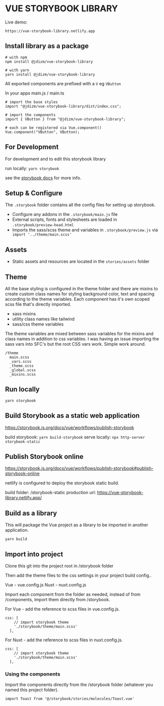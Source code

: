 # VUE STORYBOOK LIBRARY

Live demo:

```config
https://vue-storybook-library.netlify.app
```

## Install library as a package

```
# with npm
npm install @jdizm/vue-storybook-library

# with yarn
yarn install @jdizm/vue-storybook-library
```

All exported components are prefixed with a `V` eg `VButton`

In your apps main.js / main.ts

```
# import the base styles
import "@jdizm/vue-storybook-library/dist/index.css";

# import the components
import { VButton } from "@jdizm/vue-storybook-library";

# each can be registered via Vue.component()
Vue.component("VButton", VButton);
```

## For Development

For development and to edit this storybook library

run locally: `yarn storybook`

see the [storybook docs](https://storybook.js.org/docs/vue/get-started/introduction) for more info.

## Setup & Configure

The `.storybook` folder contains all the config files for setting up storybook.

- Configure any addons in the `.storybook/main.js` file
- External scripts, fonts and stylesheets are loaded in `.storybook/preview-head.html`
- Imports the sass/scss theme and variables in `.storybook/preview.js` via ` import '../theme/main.scss'`

## Assets

- Static assets and resources are located in the `stories/assets` folder

## Theme

All the base styling is configured in the theme folder and there are mixins to create custom class names for styling background color, text and spacing according to the theme variables. Each component has it's own scoped scss file that's directly imported.

- sass mixins
- utility class names like tailwind
- sass/css theme variables

The theme variables are mixed between sass variables for the mixins and class names in addition to css variables. I was having an issue importing the sass vars into SFC's but the root CSS vars work. Simple work around.

```config
/theme
  main.scss
  _vars.scss
  _theme.scss
  _global.scss
  _mixins.scss
```

## Run locally

`yarn storybook`

## Build Storybook as a static web application

<https://storybook.js.org/docs/vue/workflows/publish-storybook>

build storybook: `yarn build-storybook`
serve locally: `npx http-server storybook-static`

## Publish Storybook online

<https://storybook.js.org/docs/vue/workflows/publish-storybook#publish-storybook-online>

netlify is configured to deploy the storybook static build.

build folder: /storybook-static
production url: <https://vue-storybook-library.netlify.app/>

## Build as a library

This will package the Vue project as a library to be imported in another application.

```
yarn build
```

## Import into project

Clone this git into the project root in /storybook folder

Then add the theme files to the css settings in your project build config..

Vue - vue.config.js
Nuxt - nuxt.config.js

Import each component from the folder as needed, instead of from /components, import them directly from /storybook.

For Vue - add the reference to scss files in vue.config.js.

```config
css: [
    // import storybook theme
    './storybook/theme/main.scss'
  ],
```

For Nuxt - add the reference to scss files in nuxt.config.js.

```config
css: [
    // import storybook theme
    './storybook/theme/main.scss'
  ],
```

### Using the components

Import the components directly from the /storybook folder (whatever you named this project folder).

```config
import Toast from '@/storybook/stories/molecules/Toast.vue'
```
